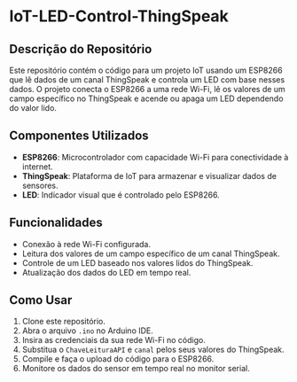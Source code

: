 # IoT-LED-Control-ThingSpeak

## Descrição do Repositório

Este repositório contém o código para um projeto IoT usando um ESP8266 que lê dados de um canal ThingSpeak e controla um LED com base nesses dados. O projeto conecta o ESP8266 a uma rede Wi-Fi, lê os valores de um campo específico no ThingSpeak e acende ou apaga um LED dependendo do valor lido.

## Componentes Utilizados

- **ESP8266**: Microcontrolador com capacidade Wi-Fi para conectividade à internet.
- **ThingSpeak**: Plataforma de IoT para armazenar e visualizar dados de sensores.
- **LED**: Indicador visual que é controlado pelo ESP8266.

## Funcionalidades

- Conexão à rede Wi-Fi configurada.
- Leitura dos valores de um campo específico de um canal ThingSpeak.
- Controle de um LED baseado nos valores lidos do ThingSpeak.
- Atualização dos dados do LED em tempo real.

## Como Usar

1. Clone este repositório.
2. Abra o arquivo `.ino` no Arduino IDE.
3. Insira as credenciais da sua rede Wi-Fi no código.
4. Substitua o `ChaveLeituraAPI` e `canal` pelos seus valores do ThingSpeak.
5. Compile e faça o upload do código para o ESP8266.
6. Monitore os dados do sensor em tempo real no monitor serial.
